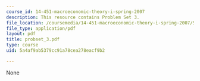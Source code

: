 ```yaml
---
course_id: 14-451-macroeconomic-theory-i-spring-2007
description: This resource contains Problem Set 3.
file_location: /coursemedia/14-451-macroeconomic-theory-i-spring-2007/5a4af9ab5379cc91a78cea278eacf9b2_probset_3.pdf
file_type: application/pdf
layout: pdf
title: probset_3.pdf
type: course
uid: 5a4af9ab5379cc91a78cea278eacf9b2

---
```

None
